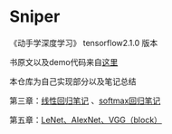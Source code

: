 # Sniper

《动手学深度学习》 tensorflow2.1.0 版本

书原文以及demo代码来自[这里](https://github.com/TrickyGo/Dive-into-DL-TensorFlow2.0)

本仓库为自己实现部分以及笔记总结


第三章：[线性回归笔记](http://www.sniper97.cn/index.php/note/deep-learning/3522/)
、[softmax回归笔记](http://www.sniper97.cn/index.php/note/deep-learning/3529/)

第五章：[LeNet、AlexNet、VGG（block）](http://www.sniper97.cn/index.php/note/deep-learning/3534/)
